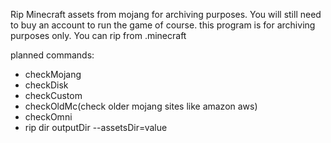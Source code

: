 Rip Minecraft assets from mojang for archiving purposes. You will still need to buy an account to run the game of course. this program is for archiving purposes only. You can rip from .minecraft

planned commands:
- checkMojang
- checkDisk 
- checkCustom
- checkOldMc(check older mojang sites like amazon aws)
- checkOmni
- rip dir outputDir --assetsDir=value
